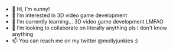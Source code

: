 - 👋 Hi, I’m sunny!
- 👀 I’m interested in 3D video game development
- 🌱 I’m currently learning... 3D video game development LMFAO
- 💞️ I’m looking to collaborate on literally anything pls i don't know anything
- 📫 You can reach me on my twitter @mollyjunkies :)

<!---
sunnyfeelsfine/sunnyfeelsfine is a ✨ special ✨ repository because its `README.md` (this file) appears on your GitHub profile.
You can click the Preview link to take a look at your changes.
--->
